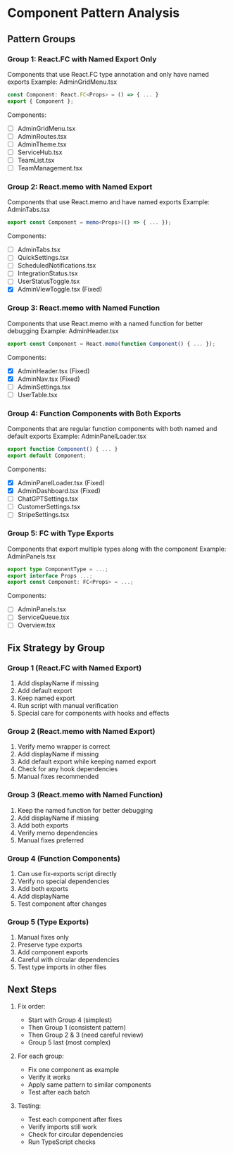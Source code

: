 # Component Pattern Analysis

## Pattern Groups

### Group 1: React.FC with Named Export Only
Components that use React.FC type annotation and only have named exports
Example: AdminGridMenu.tsx
```typescript
const Component: React.FC<Props> = () => { ... }
export { Component };
```
Components:
- [ ] AdminGridMenu.tsx
- [ ] AdminRoutes.tsx
- [ ] AdminTheme.tsx
- [ ] ServiceHub.tsx
- [ ] TeamList.tsx
- [ ] TeamManagement.tsx

### Group 2: React.memo with Named Export
Components that use React.memo and have named exports
Example: AdminTabs.tsx
```typescript
export const Component = memo<Props>(() => { ... });
```
Components:
- [ ] AdminTabs.tsx
- [ ] QuickSettings.tsx
- [ ] ScheduledNotifications.tsx
- [ ] IntegrationStatus.tsx
- [ ] UserStatusToggle.tsx
- [x] AdminViewToggle.tsx (Fixed)

### Group 3: React.memo with Named Function
Components that use React.memo with a named function for better debugging
Example: AdminHeader.tsx
```typescript
export const Component = React.memo(function Component() { ... });
```
Components:
- [x] AdminHeader.tsx (Fixed)
- [x] AdminNav.tsx (Fixed)
- [ ] AdminSettings.tsx
- [ ] UserTable.tsx

### Group 4: Function Components with Both Exports
Components that are regular function components with both named and default exports
Example: AdminPanelLoader.tsx
```typescript
export function Component() { ... }
export default Component;
```
Components:
- [x] AdminPanelLoader.tsx (Fixed)
- [x] AdminDashboard.tsx (Fixed)
- [ ] ChatGPTSettings.tsx
- [ ] CustomerSettings.tsx
- [ ] StripeSettings.tsx

### Group 5: FC with Type Exports
Components that export multiple types along with the component
Example: AdminPanels.tsx
```typescript
export type ComponentType = ...;
export interface Props ...;
export const Component: FC<Props> = ...;
```
Components:
- [ ] AdminPanels.tsx
- [ ] ServiceQueue.tsx
- [ ] Overview.tsx

## Fix Strategy by Group

### Group 1 (React.FC with Named Export)
1. Add displayName if missing
2. Add default export
3. Keep named export
4. Run script with manual verification
5. Special care for components with hooks and effects

### Group 2 (React.memo with Named Export)
1. Verify memo wrapper is correct
2. Add displayName if missing
3. Add default export while keeping named export
4. Check for any hook dependencies
5. Manual fixes recommended

### Group 3 (React.memo with Named Function)
1. Keep the named function for better debugging
2. Add displayName if missing
3. Add both exports
4. Verify memo dependencies
5. Manual fixes preferred

### Group 4 (Function Components)
1. Can use fix-exports script directly
2. Verify no special dependencies
3. Add both exports
4. Add displayName
5. Test component after changes

### Group 5 (Type Exports)
1. Manual fixes only
2. Preserve type exports
3. Add component exports
4. Careful with circular dependencies
5. Test type imports in other files

## Next Steps

1. Fix order:
   - Start with Group 4 (simplest)
   - Then Group 1 (consistent pattern)
   - Then Group 2 & 3 (need careful review)
   - Group 5 last (most complex)

2. For each group:
   - Fix one component as example
   - Verify it works
   - Apply same pattern to similar components
   - Test after each batch

3. Testing:
   - Test each component after fixes
   - Verify imports still work
   - Check for circular dependencies
   - Run TypeScript checks
